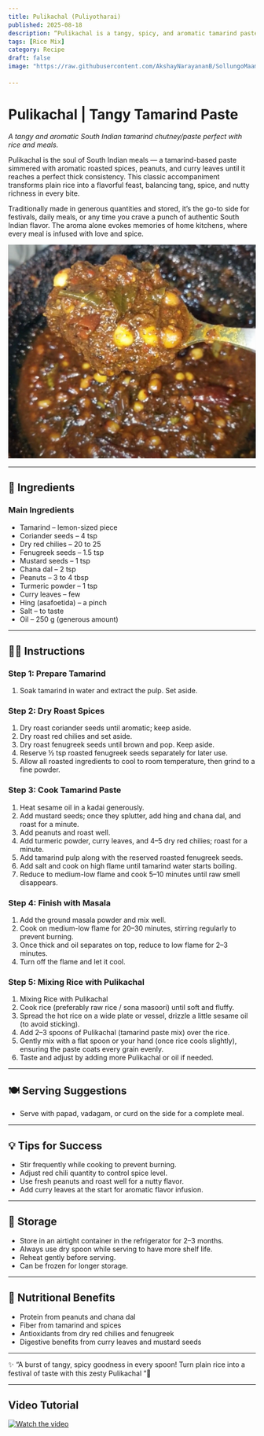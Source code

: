 ```yaml
---
title: Pulikachal (Puliyotharai)
published: 2025-08-18
description: “Pulikachal is a tangy, spicy, and aromatic tamarind paste made with roasted spices, peanuts, and curry leaves, perfect for elevating any South Indian meal.”
tags: [Rice Mix]
category: Recipe
draft: false
image: "https://raw.githubusercontent.com/AkshayNarayananB/SollungoMaami/master/images/pulikachal.png"

---
```


#  Pulikachal | Tangy Tamarind Paste

*A tangy and aromatic South Indian tamarind chutney/paste perfect with rice and meals.*

Pulikachal is the soul of South Indian meals — a tamarind-based paste simmered with aromatic roasted spices, peanuts, and curry leaves until it reaches a perfect thick consistency. 
This classic accompaniment transforms plain rice into a flavorful feast, balancing tang, spice, and nutty richness in every bite.

Traditionally made in generous quantities and stored, it’s the go-to side for festivals, daily meals, or any time you crave a punch of authentic South Indian flavor. 
The aroma alone evokes memories of home kitchens, where every meal is infused with love and spice.

![pulikachal](https://raw.githubusercontent.com/AkshayNarayananB/SollungoMaami/master/images/pulikachal.png)

---

## 🛒 Ingredients

### Main Ingredients
- Tamarind – lemon-sized piece
- Coriander seeds – 4 tsp
- Dry red chilies – 20 to 25
- Fenugreek seeds – 1.5 tsp
- Mustard seeds – 1 tsp
- Chana dal – 2 tsp
- Peanuts – 3 to 4 tbsp
- Turmeric powder – 1 tsp
- Curry leaves – few
- Hing (asafoetida) – a pinch
- Salt – to taste
- Oil – 250 g (generous amount)


---

## 👩‍🍳 Instructions

### Step 1: Prepare Tamarind
1. Soak tamarind in water and extract the pulp. Set aside.

### Step 2: Dry Roast Spices
1. Dry roast coriander seeds until aromatic; keep aside.  
2. Dry roast red chilies and set aside.  
3. Dry roast fenugreek seeds until brown and pop. Keep aside.  
4. Reserve ½ tsp roasted fenugreek seeds separately for later use.  
5. Allow all roasted ingredients to cool to room temperature, then grind to a fine powder.

### Step 3: Cook Tamarind Paste
1. Heat sesame oil in a kadai generously.  
2. Add mustard seeds; once they splutter, add hing and chana dal, and roast for a minute.  
3. Add peanuts and roast well.  
4. Add turmeric powder, curry leaves, and 4–5 dry red chilies; roast for a minute.  
5. Add tamarind pulp along with the reserved roasted fenugreek seeds.  
6. Add salt and cook on high flame until tamarind water starts boiling.  
7. Reduce to medium-low flame and cook 5–10 minutes until raw smell disappears.

### Step 4: Finish with Masala
1. Add the ground masala powder and mix well.  
2. Cook on medium-low flame for 20–30 minutes, stirring regularly to prevent burning.  
3. Once thick and oil separates on top, reduce to low flame for 2–3 minutes.  
4. Turn off the flame and let it cool.

### Step 5: Mixing Rice with Pulikachal
1. Mixing Rice with Pulikachal
2. Cook rice (preferably raw rice / sona masoori) until soft and fluffy.
3. Spread the hot rice on a wide plate or vessel, drizzle a little sesame oil (to avoid sticking).
4. Add 2–3 spoons of Pulikachal (tamarind paste mix) over the rice.
5. Gently mix with a flat spoon or your hand (once rice cools slightly), ensuring the paste coats every grain evenly.
6. Taste and adjust by adding more Pulikachal or oil if needed.

---

## 🍽️ Serving Suggestions
-  Serve with papad, vadagam, or curd on the side for a complete meal.

---

## 💡 Tips for Success
-  Stir frequently while cooking to prevent burning.  
-  Adjust red chili quantity to control spice level.  
-  Use fresh peanuts and roast well for a nutty flavor.  
-  Add curry leaves at the start for aromatic flavor infusion.
  

---

## 🥄 Storage
-  Store in an airtight container in the refrigerator for 2–3 months.  
-  Always use dry spoon while serving to have more shelf life.
-  Reheat gently before serving.  
-  Can be frozen for longer storage.

---

## 🌿 Nutritional Benefits
-  Protein from peanuts and chana dal  
-  Fiber from tamarind and spices  
-  Antioxidants from dry red chilies and fenugreek  
-  Digestive benefits from curry leaves and mustard seeds  

---

✨ “A burst of tangy, spicy goodness in every spoon! Turn plain rice into a festival of taste with this zesty Pulikachal ”🌟  

---

## Video Tutorial

[![Watch the video](https://img.youtube.com/vi/XvksY1kdn1k/0.jpg)](https://youtu.be/XvksY1kdn1k?si=hFvUnWw5py91TKX-)
